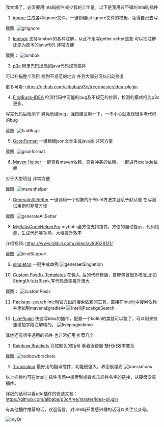 
我太懒了，必须要用Intellij插件减少我的工作量。以下是我用过不错的Intellij插件

1. [ignore](https://plugins.jetbrains.com/plugin/7495--ignore)
生成各种ignore文件，一键创建git ignore文件的模板，免得自己去写

截图: 
![gitIgnore](https://gejun123456.coding.net/p/MyBatisCodeHelper-Pro/d/MyBatisCodeHelper-Pro/git/raw/master/screenshots/gitIgnore.gif)

2. [lombok](https://plugins.jetbrains.com/plugin/6317-lombok-plugin)
支持lombok的各种注解，从此不用写getter setter这些 可以把注解还原为原本的java代码 非常方便

截图：
![lombok](https://gejun123456.coding.net/p/MyBatisCodeHelper-Pro/d/MyBatisCodeHelper-Pro/git/raw/master/screenshots/lombok.gif)

3. [p3c](https://plugins.jetbrains.com/plugin/10046-alibaba-java-coding-guidelines)
阿里巴巴出品的java代码规范插件

可以扫描整个项目 找到不规范的地方 并且大部分可以自动修复 

更多可看: https://github.com/alibaba/p3c/tree/master/idea-plugin

4. [FindBugs-IDEA](https://plugins.jetbrains.com/plugin/3847-findbugs-idea)
检测代码中可能的bug及不规范的位置，检测的模式相比p3c更多，

写完代码后检测下 避免低级bug，强烈建议用一下，一不小心就发现很多老代码的bug

截图: 
![findBugs](https://gejun123456.coding.net/p/MyBatisCodeHelper-Pro/d/MyBatisCodeHelper-Pro/git/raw/master/screenshots/findBugs.gif)

5. [GsonFormat](https://plugins.jetbrains.com/plugin/7654-gsonformat)
一键根据json文本生成java类  非常方便

截图: 
![gsonformat](https://gejun123456.coding.net/p/MyBatisCodeHelper-Pro/d/MyBatisCodeHelper-Pro/git/raw/master/screenshots/gsonformat.gif)

6. [Maven Helper](https://plugins.jetbrains.com/plugin/7179-maven-helper)
一键查看maven依赖，查看冲突的依赖，一键进行exclude依赖

对于大型项目 非常方便

截图:
![mavenhelper](https://gejun123456.coding.net/p/MyBatisCodeHelper-Pro/d/MyBatisCodeHelper-Pro/git/raw/master/screenshots/mavenhelper.png)

7. [GenerateAllSetter](https://plugins.jetbrains.com/plugin/9360-generateallsetter)
一键调用一个对象的所有set方法并且赋予默认值 在写测试用例时非常方便

截图:
![generateAllSetter](https://gejun123456.coding.net/p/MyBatisCodeHelper-Pro/d/MyBatisCodeHelper-Pro/git/raw/master/screenshots/generateAllSetter.gif)

8. [MyBatisCodeHelperPro](https://plugins.jetbrains.com/plugin/9837-mybatiscodehelperpro)
mybatis全方位支持插件，方便的自动提示，代码检测，生成代码等功能，大幅提升效率

介绍视频: https://www.bilibili.com/video/av83628121/

截图: 
![bindSupport](https://gejun123456.coding.net/p/MyBatisCodeHelper-Pro/d/MyBatisCodeHelper-Pro/git/raw/master/screenshots/bindSupport.gif)

9. [singleton](https://plugins.jetbrains.com/plugin/9415-singleton)
一键生成单例
![generaetSingletion](https://gejun123456.coding.net/p/MyBatisCodeHelper-Pro/d/MyBatisCodeHelper-Pro/git/raw/master/screenshots/generaetSingletion.gif)

10. [Custom Postfix Templates](https://plugins.jetbrains.com/plugin/9862-custom-postfix-templates)
在输入. 后的代码模版，自带包含很多模版,比如StringUtils.isBlank,写代码效率提升很大 

截图：
![customPosix](https://gejun123456.coding.net/p/MyBatisCodeHelper-Pro/d/MyBatisCodeHelper-Pro/git/raw/master/screenshots/customPosix.gif)

11. [Package-search](https://plugins.jetbrains.com/plugin/12507-package-search)
Intellij官方出的搜索依赖的工具，直接在Intellij中搜索依赖并添加到maven或gradle中
![intellijPacakgeSearch](https://gejun123456.coding.net/p/MyBatisCodeHelper-Pro/d/MyBatisCodeHelper-Pro/git/raw/master/screenshots/intellijPacakgeSearch.gif)

12. [LivePlugin](https://plugins.jetbrains.com/plugin/7282-liveplugin/versions)
快速写idea的插件，配置一个kotlin的类就可以跑了，可以用来快速增加字段注解啥的。
![liveplugindemo](https://gejun123456.coding.net/p/MyBatisCodeHelper-Pro/d/MyBatisCodeHelper-Pro/git/raw/master/screenshots/liveplugindemo.gif)

其他还有很多通用的插件  也非常好用 推荐几个
1. [Rainbow Brackets](https://plugins.jetbrains.com/plugin/10080-rainbow-brackets)
彩虹颜色的括号  看着很舒服 敲代码效率变高

截图:
![rainbowbrackets](https://gejun123456.coding.net/p/MyBatisCodeHelper-Pro/d/MyBatisCodeHelper-Pro/git/raw/master/screenshots/rainbowbrackets.png)

2. [Translation](https://plugins.jetbrains.com/plugin/8579-translation)
最好用的翻译插件，功能很强大，界面很漂亮
![translations](https://gejun123456.coding.net/p/MyBatisCodeHelper-Pro/d/MyBatisCodeHelper-Pro/git/raw/master/screenshots/translations.gif)


以上插件均可在Intellij 插件市场中搜索到或者点击插件名字的链接，从硬盘安装插件。

详细的话可以看p3c插件的安装文档：https://github.com/alibaba/p3c/tree/master/idea-plugin

有其他插件推荐的话，欢迎留言，对Intellij开发感兴趣的话可以关注公众号。

![myQr](https://gejun123456.coding.net/p/MyBatisCodeHelper-Pro/d/MyBatisCodeHelper-Pro/git/raw/master/screenshots/myQr.jpg)

